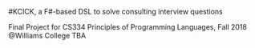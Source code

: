 #KCICK, a F#-based DSL to solve consulting interview questions

Final Project for CS334 Principles of Programming Languages, Fall 2018 @Williams College 
TBA
